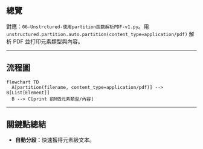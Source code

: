 ## 總覽

對應：`06-Unstrctured-使用partition函数解析PDF-v1.py`。用 `unstructured.partition.auto.partition(content_type=application/pdf)` 解析 PDF 並打印元素類型與內容。

---

## 流程圖

```mermaid
flowchart TD
  A[partition(filename, content_type=application/pdf)] --> B[List[Element]]
  B --> C[print 前N個元素類型/內容]
```

---

## 關鍵點總結

- **自動分段**：快速獲得元素級文本。


